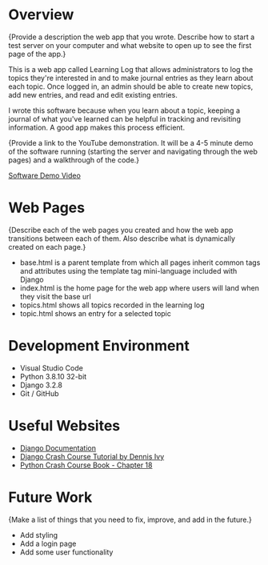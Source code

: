 # Overview

{Provide a description the web app that you wrote. Describe how to start a test server on your computer and what website to open up to see the first page of the app.}

This is a web app called Learning Log that allows administrators to log the topics they're interested in and to make journal entries as they learn about each topic. Once logged in, an admin should be able to create new topics, add new entries, and read and edit existing entries. 

I wrote this software because when you learn about a topic, keeping a journal of what you've learned can be helpful in tracking and revisiting information. A good app makes this process efficient.

{Provide a link to the YouTube demonstration.  It will be a 4-5 minute demo of the software running (starting the server and navigating through the web pages) and a walkthrough of the code.}

[Software Demo Video](http://youtube.link.goes.here)

# Web Pages

{Describe each of the web pages you created and how the web app transitions between each of them.  Also describe what is dynamically created on each page.}
- base.html is a parent template from which all pages inherit common tags and attributes using the template tag mini-language included with Django
- index.html is the home page for the web app where users will land when they visit the base url
- topics.html shows all topics recorded in the learning log
- topic.html shows an entry for a selected topic

# Development Environment

- Visual Studio Code
- Python 3.8.10 32-bit
- Django 3.2.8
- Git / GitHub

# Useful Websites

* [Django Documentation](https://docs.djangoproject.com/en/3.2/)
* [Django Crash Course Tutorial by Dennis Ivy](https://www.youtube.com/watch?v=xv_bwpA_aEA&list=PL-51WBLyFTg2vW-_6XBoUpE7vpmoR3ztO)
* [Python Crash Course Book - Chapter 18](https://www.amazon.com/Python-Crash-Course-Hands-Project-Based/dp/1593276036)

# Future Work

{Make a list of things that you need to fix, improve, and add in the future.}
* Add styling
* Add a login page
* Add some user functionality